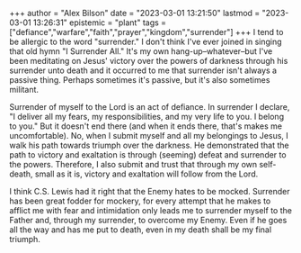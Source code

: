 +++
author = "Alex Bilson"
date = "2023-03-01 13:21:50"
lastmod = "2023-03-01 13:26:31"
epistemic = "plant"
tags = ["defiance","warfare","faith","prayer","kingdom","surrender"]
+++
I tend to be allergic to the word "surrender." I don't think I've ever joined in singing that old hymn "I Surrender All." It's my own hang-up–whatever–but I've been meditating on Jesus' victory over the powers of darkness through his surrender unto death and it occurred to me that surrender isn't always a passive thing. Perhaps sometimes it's passive, but it's also sometimes militant.

Surrender of myself to the Lord is an act of defiance. In surrender I declare, "I deliver all my fears, my responsibilities, and my very life to you. I belong to you." But it doesn't end there (and when it ends there, that's makes me uncomfortable). No, when I submit myself and all my belongings to Jesus, I walk his path towards triumph over the darkness. He demonstrated that the path to victory and exaltation is through (seeming) defeat and surrender to the powers. Therefore, I also submit and trust that through my own self-death, small as it is, victory and exaltation will follow from the Lord.

I think C.S. Lewis had it right that the Enemy hates to be mocked. Surrender has been great fodder for mockery, for every attempt that he makes to afflict me with fear and intimidation only leads me to surrender myself to the Father and, through my surrender, to overcome my Enemy. Even if he goes all the way and has me put to death, even in my death shall be my final triumph.
